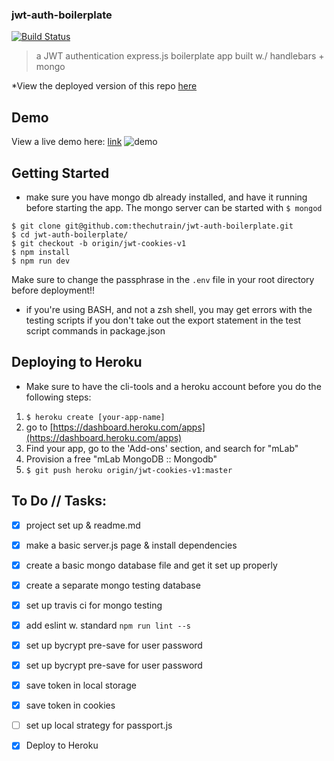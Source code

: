 ### jwt-auth-boilerplate
[![Build Status](https://travis-ci.org/thechutrain/jwt-auth-boilerplate.svg?branch=master)](https://travis-ci.org/thechutrain/jwt-auth-boilerplate)

> a JWT authentication express.js boilerplate app built w./ handlebars + mongo

*View the deployed version of this repo [here](https://jwt-auth-boilerplate.herokuapp.com/)

Demo
------------
View a live demo here: [link](https://jwt-auth-boilerplate.herokuapp.com/)
![demo](./.notes/jwt-cookies-beta-demo.gif)


Getting Started
---------------
* make sure you have mongo db already installed, and have it running before starting the app. The mongo server can be started with `$ mongod`

```
$ git clone git@github.com:thechutrain/jwt-auth-boilerplate.git
$ cd jwt-auth-boilerplate/
$ git checkout -b origin/jwt-cookies-v1
$ npm install
$ npm run dev
```

Make sure to change the passphrase in the `.env` file in your root directory before deployment!!

* if you're using BASH, and not a zsh shell, you may get errors with the testing scripts if you don't take out the export statement in the test script commands in package.json

Deploying to Heroku
--------------------
* Make sure to have the cli-tools and a heroku account before you do the following steps:
1. `$ heroku create [your-app-name]`
2. go to [https://dashboard.heroku.com/apps](https://dashboard.heroku.com/apps)
3. Find your app, go to the 'Add-ons' section, and search for "mLab"
4. Provision a free "mLab MongoDB :: Mongodb"
5. `$ git push heroku origin/jwt-cookies-v1:master`

To Do // Tasks:
-------
* [x] project set up & readme.md
* [x] make a basic server.js page & install dependencies
* [x] create a basic mongo database file and get it set up properly 
* [x] create a separate mongo testing database
* [x] set up travis ci for mongo testing
* [x] add eslint w. standard `npm run lint --s`
* [x] set up bycrypt pre-save for user password
* [x] set up bycrypt pre-save for user password
* [x] save token in local storage
* [x] save token in cookies
* [ ] set up local strategy for passport.js
* [x] Deploy to Heroku

